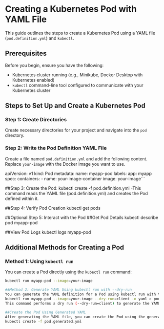 # Creating a Kubernetes Pod with YAML File

This guide outlines the steps to create a Kubernetes Pod using a YAML file (`pod.definition.yml`) and `kubectl`.

## Prerequisites

Before you begin, ensure you have the following:
- Kubernetes cluster running (e.g., Minikube, Docker Desktop with Kubernetes enabled)
- `kubectl` command-line tool configured to communicate with your Kubernetes cluster

## Steps to Set Up and Create a Kubernetes Pod

### Step 1: Create Directories

Create necessary directories for your project and navigate into the `pod` directory.

### Step 2: Write the Pod Definition YAML File

Create a file named `pod.definition.yml` and add the following content. Replace `your-image` with the Docker image you want to use.


apiVersion: v1
kind: Pod
metadata:
  name: myapp-pod
  labels:
    app: myapp
spec:
  containers:
    - name: your-image-container
      image: your-image```



##Step 3: Create the Pod:
kubectl create -f pod.definition.yml
-This command reads the YAML file (pod.definition.yml) and creates the Pod defined within it.

##Step 4: Verify Pod Creation
kubectl get pods

##Optional Step 5: Interact with the Pod
##Get Pod Details
kubectl describe pod myapp-pod

##View Pod Logs
kubectl logs myapp-pod

## Additional Methods for Creating a Pod

### Method 1: Using `kubectl run`

You can create a Pod directly using the `kubectl run` command:

```sh
kubectl run myapp-pod --image=your-image

##Method 2: Generate YAML Using kubectl run with --dry-run
You can generate the YAML definition for a Pod using kubectl run with the --dry-run option:
kubectl run myapp-pod --image=your-image --dry-run=client -o yaml > pod.generated.yml
This command performs a dry run (--dry-run=client) to generate the YAML configuration for a Pod named myapp-pod using the image your-image. The YAML output is redirected (>) to a file named pod.generated.yml.

##Create the Pod Using Generated YAML
After generating the YAML file, you can create the Pod using the generated configuration file:
kubectl create -f pod.generated.yml




